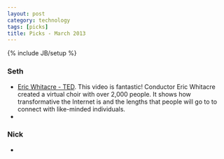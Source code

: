 ```yaml
---
layout: post
category: technology
tags: [picks]
title: Picks - March 2013
---
```

{% include JB/setup %}

### Seth
  - [Eric Whitacre - TED](http://www.ted.com/talks/eric_whitacre_a_virtual_choir_2_000_voices_strong.html). This video is fantastic! Conductor Eric Whitacre created a virtual choir with over 2,000 people. It shows how transformative the Internet is and the lengths that people will go to to connect with like-minded individuals.
  - 

### Nick
  - 


